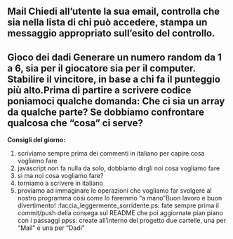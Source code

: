 **Mail**
Chiedi all’utente la sua email,
controlla che sia nella lista di chi può accedere,
stampa un messaggio appropriato sull’esito del controllo.
----------------------------------------------------------

**Gioco dei dadi**
Generare un numero random da 1 a 6, sia per il giocatore sia per il computer.
Stabilire il vincitore, in base a chi fa il punteggio più alto.Prima di partire a scrivere codice poniamoci qualche domanda:
Che ci sia un array da qualche parte?
Se dobbiamo confrontare qualcosa che “cosa” ci serve?
------------------------------------------------------------------------------------


**Consigli del giorno:**


1. scriviamo sempre prima dei commenti in italiano per capire cosa vogliamo fare
2. javascript non fa nulla da solo, dobbiamo dirgli noi cosa vogliamo fare
3. si ma noi cosa vogliamo fare?
4. torniamo a scrivere in italiano
5. proviamo ad immaginare le operazioni che vogliamo far svolgere al nostro programma così come lo faremmo “a mano”Buon lavoro e buon divertimento! :faccia_leggermente_sorridente:ps: fate sempre prima il commit/push della consega sul README che poi aggiornate pian piano con i passaggi
ppss: create all’interno del progetto due cartelle, una per “Mail” e una per “Dadi”